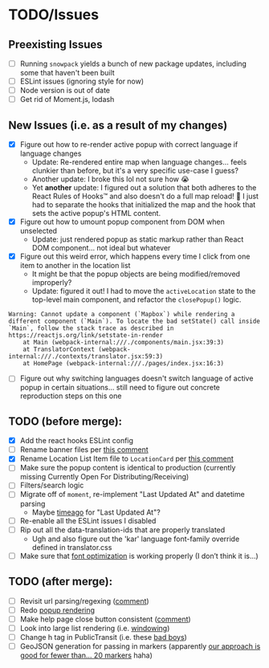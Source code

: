 # TODO/Issues

## Preexisting Issues
- [ ] Running `snowpack` yields a bunch of new package updates, including some that haven't been built
- [ ] ESLint issues (ignoring style for now)
- [ ] Node version is out of date
- [ ] Get rid of Moment.js, lodash

## New Issues (i.e. as a result of my changes)
- [x] Figure out how to re-render active popup with correct language if language changes
    - Update: Re-rendered entire map when language changes... feels clunkier than before, but it's a very specific use-case I guess?
    - Another update: I broke this lol not sure how :sob:
    - Yet **another** update: I figured out a solution that both adheres to the React Rules of Hooks™ and also doesn't do a full map reload! 🎉 I just had to separate the hooks that initialized the map and the hook that sets the active popup's HTML content.
- [x] Figure out how to umount popup component from DOM when unselected
    - Update: just rendered popup as static markup rather than React DOM component... not ideal but whatever
- [x] Figure out this weird error, which happens every time I click from one item to another in the location list
    - It might be that the popup objects are being modified/removed improperly?
    - Update: figured it out! I had to move the `activeLocation` state to the top-level main component, and refactor the `closePopup()` logic.
```
Warning: Cannot update a component (`Mapbox`) while rendering a different component (`Main`). To locate the bad setState() call inside `Main`, follow the stack trace as described in https://reactjs.org/link/setstate-in-render
    at Main (webpack-internal:///./components/main.jsx:39:3)
    at TranslatorContext (webpack-internal:///./contexts/translator.jsx:59:3)
    at HomePage (webpack-internal:///./pages/index.jsx:16:3)
```
- [ ] Figure out why switching languages doesn't switch language of active popup in certain situations... still need to figure out concrete reproduction steps on this one

## TODO (before merge):
- [x] Add the react hooks ESLint config
- [ ] Rename banner files per [this comment](https://github.com/Twin-Cities-Mutual-Aid/twin-cities-aid-distribution-locations/pull/302#discussion_r624758043)
- [x] Rename Location List Item file to `LocationCard` per [this comment](https://github.com/Twin-Cities-Mutual-Aid/twin-cities-aid-distribution-locations/pull/302#discussion_r624776866)
- [ ] Make sure the popup content is identical to production (currently missing Currently Open For Distributing/Receiving)
- [ ] Filters/search logic
- [ ] Migrate off of `moment`, re-implement "Last Updated At" and datetime parsing
    - Maybe [timeago](https://www.npmjs.com/package/timeago.js) for "Last Updated At"?
- [ ] Re-enable all the ESLint issues I disabled
- [ ] Rip out all the data-translation-ids that are properly translated
    - Ugh and also figure out the 'kar' language font-family override defined in translator.css
- [ ] Make sure that [font optimization](https://github.com/vercel/next.js/blob/canary/docs/basic-features/font-optimization.md) is working properly (I don’t think it is…)

## TODO (after merge):
- [ ] Revisit url parsing/regexing ([comment](https://github.com/Twin-Cities-Mutual-Aid/twin-cities-aid-distribution-locations/pull/302#discussion_r624588776))
- [ ] Redo [popup rendering](https://github.com/Twin-Cities-Mutual-Aid/twin-cities-aid-distribution-locations/pull/302#discussion_r624563359)
- [ ] Make help page close button consistent ([comment](https://github.com/Twin-Cities-Mutual-Aid/twin-cities-aid-distribution-locations/pull/302#discussion_r624558929))
- [ ] Look into large list rendering (i.e. [windowing](https://web.dev/virtualize-long-lists-react-window))
- [ ] Change h tag in PublicTransit (i.e. these [bad boys](https://github.com/kanadgupta/twin-cities-aid-distribution-locations/blob/fdd719ceaaacfcceaa3e7789b2ef4ac7b16f5f54/components/location/popup.jsx#L134-L140))
- [ ] GeoJSON generation for passing in markers (apparently [our approach is good for fewer than... 20 markers](https://docs.mapbox.com/help/getting-started/add-markers/#approach-2-adding-markers-on-top-of-a-map) haha)